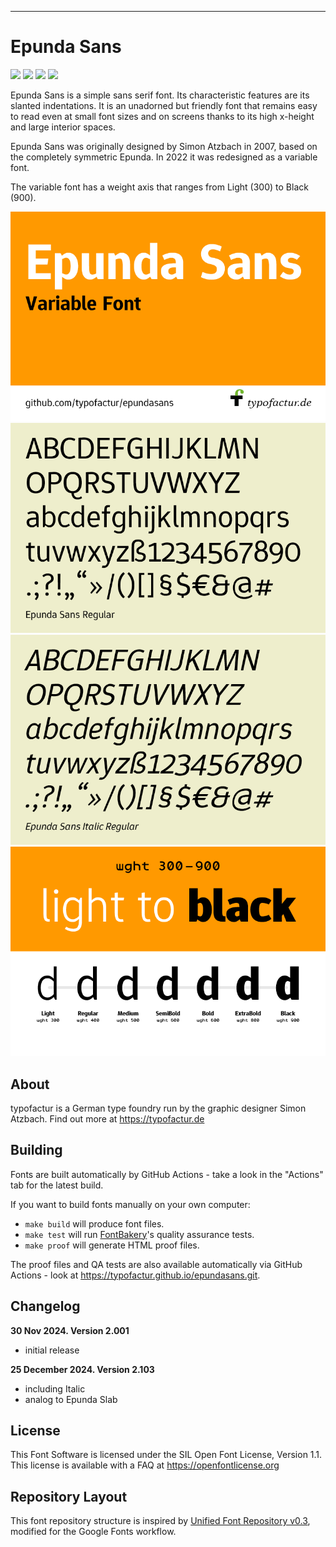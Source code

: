 ----


# Epunda Sans

[![][Fontbakery]](https://typofactur.github.io/epundasans/fontbakery/fontbakery-report.html)
[![][Universal]](https://typofactur.github.io/epundasans/fontbakery/fontbakery-report.html)
[![][GF Profile]](https://typofactur.github.io/epundasans/fontbakery/fontbakery-report.html)
[![][Shaping]](https://typofactur.github.io/epundasans/fontbakery/fontbakery-report.html)

[Fontbakery]: https://img.shields.io/endpoint?url=https%3A%2F%2Fraw.githubusercontent.com%2Ftypofactur%2Fepundasans%2Fgh-pages%2Fbadges%2Foverall.json
[GF Profile]: https://img.shields.io/endpoint?url=https%3A%2F%2Fraw.githubusercontent.com%2Ftypofactur%2Fepundasans%2Fgh-pages%2Fbadges%2FGoogleFonts.json
[Outline Correctness]: https://img.shields.io/endpoint?url=https%3A%2F%2Fraw.githubusercontent.com%2Ftypofactur%2Fepundasans%2Fgh-pages%2Fbadges%2FOutlineCorrectnessChecks.json
[Shaping]: https://img.shields.io/endpoint?url=https%3A%2F%2Fraw.githubusercontent.com%2Ftypofactur%2Fepundasans%2Fgh-pages%2Fbadges%2FShapingChecks.json
[Universal]: https://img.shields.io/endpoint?url=https%3A%2F%2Fraw.githubusercontent.com%2Ftypofactur%2Fepundasans%2Fgh-pages%2Fbadges%2FUniversal.json

Epunda Sans is a simple sans serif font. Its characteristic features are its slanted indentations. It is an unadorned but friendly font that remains easy to read even at small font sizes and on screens thanks to its high x-height and large interior spaces.

Epunda Sans was originally designed by Simon Atzbach in 2007, based on the completely symmetric Epunda. In 2022 it was redesigned as a variable font.

The variable font has a weight axis that ranges from Light (300) to Black (900).


![Sample Image](documentation/epundasans_cover.png)
![Sample Image](documentation/epundasans_alphabet.png)
![Sample Image](documentation/epundasansitalic_alphabet.png)
![Sample Image](documentation/epundasans_weights.png)

## About

typofactur is a German type foundry run by the graphic designer Simon Atzbach.
Find out more at https://typofactur.de

## Building

Fonts are built automatically by GitHub Actions - take a look in the "Actions" tab for the latest build.

If you want to build fonts manually on your own computer:

* `make build` will produce font files.
* `make test` will run [FontBakery](https://github.com/googlefonts/fontbakery)'s quality assurance tests.
* `make proof` will generate HTML proof files.

The proof files and QA tests are also available automatically via GitHub Actions - look at https://typofactur.github.io/epundasans.git.

## Changelog

**30 Nov 2024. Version 2.001**
- initial release

**25 December 2024. Version 2.103**
- including Italic
- analog to Epunda Slab


## License

This Font Software is licensed under the SIL Open Font License, Version 1.1.
This license is available with a FAQ at https://openfontlicense.org

## Repository Layout

This font repository structure is inspired by [Unified Font Repository v0.3](https://github.com/unified-font-repository/Unified-Font-Repository), modified for the Google Fonts workflow.
